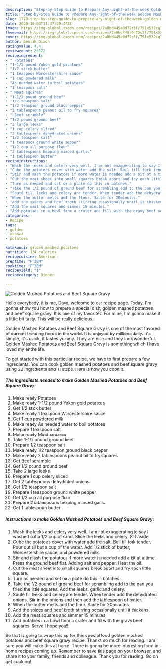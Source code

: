 ```yaml
---
description: "Step-by-Step Guide to Prepare Any-night-of-the-week Golden Mashed Potatoes and Beef Square Gravy"
title: "Step-by-Step Guide to Prepare Any-night-of-the-week Golden Mashed Potatoes and Beef Square Gravy"
slug: 1779-step-by-step-guide-to-prepare-any-night-of-the-week-golden-mashed-potatoes-and-beef-square-gravy
date: 2020-10-03T11:37:29.472Z
image: https://img-global.cpcdn.com/recipes/2a8bd445a0d72c3f/751x532cq70/golden-mashed-potatoes-and-beef-square-gravy-recipe-main-photo.jpg
thumbnail: https://img-global.cpcdn.com/recipes/2a8bd445a0d72c3f/751x532cq70/golden-mashed-potatoes-and-beef-square-gravy-recipe-main-photo.jpg
cover: https://img-global.cpcdn.com/recipes/2a8bd445a0d72c3f/751x532cq70/golden-mashed-potatoes-and-beef-square-gravy-recipe-main-photo.jpg
author: Beulah Dixon
ratingvalue: 4.4
reviewcount: 26172
recipeingredient:
- " Potatoes"
- "1-1/2 pound Yukon gold potatoes"
- "1/2 stick butter"
- "1 teaspoon Worcestershire sauce"
- "1 cup powdered milk"
- "As needed water to boil potatoes"
- "1 teaspoon salt"
- " Meat squares"
- "1-1/2 pound ground beef"
- "1/2 teaspoon salt"
- "1/2 teaspoon ground black pepper"
- "2 tablespoons peanut oil to fry squares"
- " Beef scramble"
- "1/2 pound ground beef"
- "2 large leeks"
- "1 cup celery sliced"
- "2 tablespoons dehydrated onions"
- "1/2 teaspoon salt"
- "1 teaspoon ground white pepper"
- "1/2 cup all purpose flour"
- "2 tablespoons heaping minced garlic"
- "1 tablespoon butter"
recipeinstructions:
- "Wash the leeks and celery very well. I am not exaggerating to say I washed out a 1/2 cup of sand. Slice the leeks and celery. Set aside."
- "Cube the potatoes cover with water add the salt. Boil till fork tender. Pour out all but a cup of the water. Add 1/2 stick of butter, Worcestershire sauce, and powdered milk."
- "Stir and mash the potatoes if more water is needed add a bit at a time. Press the ground beef flat. Adding salt and pepper. Heat the oil."
- "Cut the meat sheet into small squares break apart and fry each little square."
- "Turn as needed and set on a plate do this in batches."
- "Take the 1/2 pound of ground beef for scrambling add to the pan you fried the little squares. Add the leeks, garlic and celery."
- "Sauté till leeks and celery are tender. When tender add the dehydrated onions. Stir in the onions and then add the tablespoon of butter."
- "When the butter melts add the flour. Sauté for 20minutes."
- "Add the spices and beef broth stirring occasionally until it thickens."
- "Add the meat squares and simmer 15 minutes."
- "Add potatoes in a bowl form a crater and fill with the gravy beef squares. Serve I hope you!!!"
categories:
- Recipe
tags:
- golden
- mashed
- potatoes

katakunci: golden mashed potatoes 
nutrition: 124 calories
recipecuisine: American
preptime: "PT28M"
cooktime: "PT38M"
recipeyield: "1"
recipecategory: Dinner

---
```



![Golden Mashed Potatoes and Beef Square Gravy](https://img-global.cpcdn.com/recipes/2a8bd445a0d72c3f/751x532cq70/golden-mashed-potatoes-and-beef-square-gravy-recipe-main-photo.jpg)

Hello everybody, it is me, Dave, welcome to our recipe page. Today, I'm gonna show you how to prepare a special dish, golden mashed potatoes and beef square gravy. It is one of my favorites. For mine, I'm gonna make it a little bit tasty. This will be really delicious.



Golden Mashed Potatoes and Beef Square Gravy is one of the most favored of current trending foods in the world. It is enjoyed by millions daily. It's simple, it's quick, it tastes yummy. They are nice and they look wonderful. Golden Mashed Potatoes and Beef Square Gravy is something which I have loved my entire life.


To get started with this particular recipe, we have to first prepare a few ingredients. You can cook golden mashed potatoes and beef square gravy using 22 ingredients and 11 steps. Here is how you cook it.

<!--inarticleads1-->

##### The ingredients needed to make Golden Mashed Potatoes and Beef Square Gravy:

1. Make ready  Potatoes
1. Make ready 1-1/2 pound Yukon gold potatoes
1. Get 1/2 stick butter
1. Make ready 1 teaspoon Worcestershire sauce
1. Get 1 cup powdered milk
1. Make ready As needed water to boil potatoes
1. Prepare 1 teaspoon salt
1. Make ready  Meat squares
1. Take 1-1/2 pound ground beef
1. Prepare 1/2 teaspoon salt
1. Make ready 1/2 teaspoon ground black pepper
1. Make ready 2 tablespoons peanut oil to fry squares
1. Get  Beef scramble
1. Get 1/2 pound ground beef
1. Take 2 large leeks
1. Prepare 1 cup celery sliced
1. Get 2 tablespoons dehydrated onions
1. Get 1/2 teaspoon salt
1. Prepare 1 teaspoon ground white pepper
1. Get 1/2 cup all purpose flour
1. Prepare 2 tablespoons heaping minced garlic
1. Get 1 tablespoon butter




<!--inarticleads2-->

##### Instructions to make Golden Mashed Potatoes and Beef Square Gravy:

1. Wash the leeks and celery very well. I am not exaggerating to say I washed out a 1/2 cup of sand. Slice the leeks and celery. Set aside.
1. Cube the potatoes cover with water add the salt. Boil till fork tender. Pour out all but a cup of the water. Add 1/2 stick of butter, Worcestershire sauce, and powdered milk.
1. Stir and mash the potatoes if more water is needed add a bit at a time. Press the ground beef flat. Adding salt and pepper. Heat the oil.
1. Cut the meat sheet into small squares break apart and fry each little square.
1. Turn as needed and set on a plate do this in batches.
1. Take the 1/2 pound of ground beef for scrambling add to the pan you fried the little squares. Add the leeks, garlic and celery.
1. Sauté till leeks and celery are tender. When tender add the dehydrated onions. Stir in the onions and then add the tablespoon of butter.
1. When the butter melts add the flour. Sauté for 20minutes.
1. Add the spices and beef broth stirring occasionally until it thickens.
1. Add the meat squares and simmer 15 minutes.
1. Add potatoes in a bowl form a crater and fill with the gravy beef squares. Serve I hope you!!!




So that is going to wrap this up for this special food golden mashed potatoes and beef square gravy recipe. Thanks so much for reading. I am sure you will make this at home. There is gonna be more interesting food in home recipes coming up. Remember to save this page on your browser, and share it to your family, friends and colleague. Thank you for reading. Go on get cooking!
